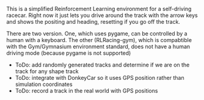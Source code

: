 This is a simplified Reinforcement Learning environment for a self-driving racecar. Right now it just lets you drive around the track with the arrow keys and shows the positing and heading, resetting if you go off the track. 

There are two version. One, which uses pygame, can be controlled by a human with a keyboard. The other (RLRacing-gym), which is compabtible with the Gym/Gymnasium environment standard, does not have a human driving mode (because pygame is not supported)

* ToDo: add randomly generated tracks and determine if we are on the track for any shape track
* ToDo: integrate with DonkeyCar so it uses GPS position rather than simulation coordinates
* ToDo: record a track in the real world with GPS positions
